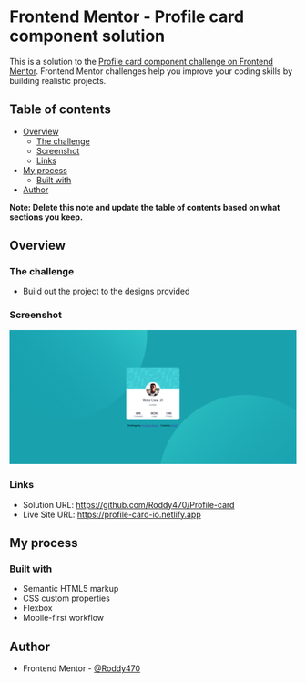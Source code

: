 # Frontend Mentor - Profile card component solution

This is a solution to the [Profile card component challenge on Frontend Mentor](https://www.frontendmentor.io/challenges/profile-card-component-cfArpWshJ). Frontend Mentor challenges help you improve your coding skills by building realistic projects. 

## Table of contents

- [Overview](#overview)
  - [The challenge](#the-challenge)
  - [Screenshot](#screenshot)
  - [Links](#links)
- [My process](#my-process)
  - [Built with](#built-with)
- [Author](#author)

**Note: Delete this note and update the table of contents based on what sections you keep.**

## Overview

### The challenge

- Build out the project to the designs provided

### Screenshot

![](/images/Screenshot.png)

### Links

- Solution URL: https://github.com/Roddy470/Profile-card
- Live Site URL: https://profile-card-io.netlify.app

## My process

### Built with

- Semantic HTML5 markup
- CSS custom properties
- Flexbox
- Mobile-first workflow

## Author
- Frontend Mentor - [@Roddy470](https://www.frontendmentor.io/profile/Roddy470)
